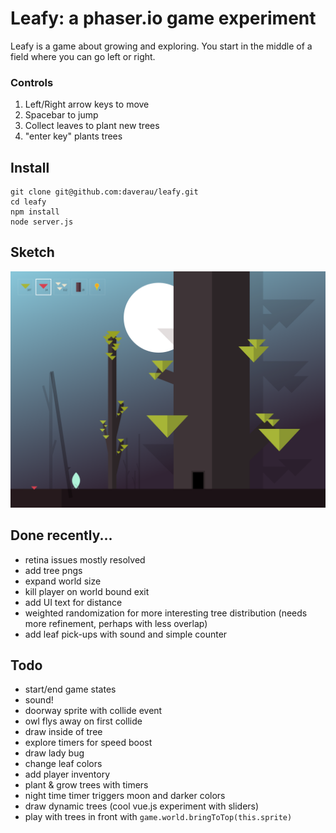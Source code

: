 # Leafy: a phaser.io game experiment

Leafy is a game about growing and exploring. You start in the middle of a field where you can go left or right.

### Controls
1. Left/Right arrow keys to move
2. Spacebar to jump
3. Collect leaves to plant new trees
4. "enter key" plants trees

## Install
```
git clone git@github.com:daverau/leafy.git
cd leafy
npm install
node server.js
```

## Sketch
<img src="https://raw.githubusercontent.com/daverau/leafy/master/sketches/night.png">

## Done recently...
- retina issues mostly resolved
- add tree pngs
- expand world size
- kill player on world bound exit
- add UI text for distance
- weighted randomization for more interesting tree distribution (needs more refinement, perhaps with less overlap)
- add leaf pick-ups with sound and simple counter

## Todo
- start/end game states
- sound!
- doorway sprite with collide event
- owl flys away on first collide
- draw inside of tree
- explore timers for speed boost
- draw lady bug
- change leaf colors
- add player inventory
- plant & grow trees with timers
- night time timer triggers moon and darker colors
- draw dynamic trees (cool vue.js experiment with sliders)
- play with trees in front with `game.world.bringToTop(this.sprite)`